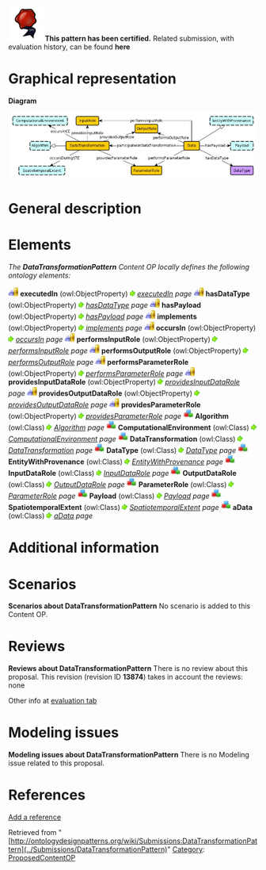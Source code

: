 [![](../images/thumb/b/b5/Certified.png/70px-Certified.png)](../Image/Certified.png "Certified.png") __This pattern has been certified.__
Related submission, with evaluation history, can be found __here__





#  Graphical representation


__Diagram__




[![Image:DataTransformation.jpg](../images/d/d4/DataTransformation.jpg)](../Image/DataTransformation.jpg "Image:DataTransformation.jpg")




#  General description


  




#  Elements


_The __DataTransformationPattern__ Content OP locally defines the following ontology elements:_



[![ObjectProperty](../images/thumb/c/c3/ObjectProperty.gif/20px-ObjectProperty.gif)](../Image/ObjectProperty.gif "ObjectProperty") __executedIn__ (owl:ObjectProperty) 
 [![](../images/thumb/8/87/ArrowRight.gif/11px-ArrowRight.gif)](../Image/ArrowRight.gif "ArrowRight.gif") _[executedIn](../Submissions/DataTransformationPattern/executedIn "Submissions:DataTransformationPattern/executedIn") page_
[![ObjectProperty](../images/thumb/c/c3/ObjectProperty.gif/20px-ObjectProperty.gif)](../Image/ObjectProperty.gif "ObjectProperty") __hasDataType__ (owl:ObjectProperty) 
 [![](../images/thumb/8/87/ArrowRight.gif/11px-ArrowRight.gif)](../Image/ArrowRight.gif "ArrowRight.gif") _[hasDataType](../Submissions/DataTransformationPattern/hasDataType "Submissions:DataTransformationPattern/hasDataType") page_
[![ObjectProperty](../images/thumb/c/c3/ObjectProperty.gif/20px-ObjectProperty.gif)](../Image/ObjectProperty.gif "ObjectProperty") __hasPayload__ (owl:ObjectProperty) 
 [![](../images/thumb/8/87/ArrowRight.gif/11px-ArrowRight.gif)](../Image/ArrowRight.gif "ArrowRight.gif") _[hasPayload](../Submissions/DataTransformationPattern/hasPayload "Submissions:DataTransformationPattern/hasPayload") page_
[![ObjectProperty](../images/thumb/c/c3/ObjectProperty.gif/20px-ObjectProperty.gif)](../Image/ObjectProperty.gif "ObjectProperty") __implements__ (owl:ObjectProperty) 
 [![](../images/thumb/8/87/ArrowRight.gif/11px-ArrowRight.gif)](../Image/ArrowRight.gif "ArrowRight.gif") _[implements](../Submissions/DataTransformationPattern/implements "Submissions:DataTransformationPattern/implements") page_
[![ObjectProperty](../images/thumb/c/c3/ObjectProperty.gif/20px-ObjectProperty.gif)](../Image/ObjectProperty.gif "ObjectProperty") __occursIn__ (owl:ObjectProperty) 
 [![](../images/thumb/8/87/ArrowRight.gif/11px-ArrowRight.gif)](../Image/ArrowRight.gif "ArrowRight.gif") _[occursIn](../Submissions/DataTransformationPattern/occursIn "Submissions:DataTransformationPattern/occursIn") page_
[![ObjectProperty](../images/thumb/c/c3/ObjectProperty.gif/20px-ObjectProperty.gif)](../Image/ObjectProperty.gif "ObjectProperty") __performsInputRole__ (owl:ObjectProperty) 
 [![](../images/thumb/8/87/ArrowRight.gif/11px-ArrowRight.gif)](../Image/ArrowRight.gif "ArrowRight.gif") _[performsInputRole](../Submissions/DataTransformationPattern/performsInputRole "Submissions:DataTransformationPattern/performsInputRole") page_
[![ObjectProperty](../images/thumb/c/c3/ObjectProperty.gif/20px-ObjectProperty.gif)](../Image/ObjectProperty.gif "ObjectProperty") __performsOutputRole__ (owl:ObjectProperty) 
 [![](../images/thumb/8/87/ArrowRight.gif/11px-ArrowRight.gif)](../Image/ArrowRight.gif "ArrowRight.gif") _[performsOutputRole](../Submissions/DataTransformationPattern/performsOutputRole "Submissions:DataTransformationPattern/performsOutputRole") page_
[![ObjectProperty](../images/thumb/c/c3/ObjectProperty.gif/20px-ObjectProperty.gif)](../Image/ObjectProperty.gif "ObjectProperty") __performsParameterRole__ (owl:ObjectProperty) 
 [![](../images/thumb/8/87/ArrowRight.gif/11px-ArrowRight.gif)](../Image/ArrowRight.gif "ArrowRight.gif") _[performsParameterRole](../Submissions/DataTransformationPattern/performsParameterRole "Submissions:DataTransformationPattern/performsParameterRole") page_
[![ObjectProperty](../images/thumb/c/c3/ObjectProperty.gif/20px-ObjectProperty.gif)](../Image/ObjectProperty.gif "ObjectProperty") __providesInputDataRole__ (owl:ObjectProperty) 
 [![](../images/thumb/8/87/ArrowRight.gif/11px-ArrowRight.gif)](../Image/ArrowRight.gif "ArrowRight.gif") _[providesInputDataRole](../Submissions/DataTransformationPattern/providesInputDataRole "Submissions:DataTransformationPattern/providesInputDataRole") page_
[![ObjectProperty](../images/thumb/c/c3/ObjectProperty.gif/20px-ObjectProperty.gif)](../Image/ObjectProperty.gif "ObjectProperty") __providesOutputDataRole__ (owl:ObjectProperty) 
 [![](../images/thumb/8/87/ArrowRight.gif/11px-ArrowRight.gif)](../Image/ArrowRight.gif "ArrowRight.gif") _[providesOutputDataRole](../Submissions/DataTransformationPattern/providesOutputDataRole "Submissions:DataTransformationPattern/providesOutputDataRole") page_
[![ObjectProperty](../images/thumb/c/c3/ObjectProperty.gif/20px-ObjectProperty.gif)](../Image/ObjectProperty.gif "ObjectProperty") __providesParameterRole__ (owl:ObjectProperty) 
 [![](../images/thumb/8/87/ArrowRight.gif/11px-ArrowRight.gif)](../Image/ArrowRight.gif "ArrowRight.gif") _[providesParameterRole](../Submissions/DataTransformationPattern/providesParameterRole "Submissions:DataTransformationPattern/providesParameterRole") page_
[![Class](../images/thumb/2/27/Class.gif/20px-Class.gif)](../Image/Class.gif "Class") __Algorithm__ (owl:Class) 
 [![](../images/thumb/8/87/ArrowRight.gif/11px-ArrowRight.gif)](../Image/ArrowRight.gif "ArrowRight.gif") _[Algorithm](../Submissions/DataTransformationPattern/Algorithm "Submissions:DataTransformationPattern/Algorithm") page_
[![Class](../images/thumb/2/27/Class.gif/20px-Class.gif)](../Image/Class.gif "Class") __ComputationalEnvironment__ (owl:Class) 
 [![](../images/thumb/8/87/ArrowRight.gif/11px-ArrowRight.gif)](../Image/ArrowRight.gif "ArrowRight.gif") _[ComputationalEnvironment](../Submissions/DataTransformationPattern/ComputationalEnvironment "Submissions:DataTransformationPattern/ComputationalEnvironment") page_
[![Class](../images/thumb/2/27/Class.gif/20px-Class.gif)](../Image/Class.gif "Class") __DataTransformation__ (owl:Class) 
 [![](../images/thumb/8/87/ArrowRight.gif/11px-ArrowRight.gif)](../Image/ArrowRight.gif "ArrowRight.gif") _[DataTransformation](../Submissions/DataTransformationPattern/DataTransformation "Submissions:DataTransformationPattern/DataTransformation") page_
[![Class](../images/thumb/2/27/Class.gif/20px-Class.gif)](../Image/Class.gif "Class") __DataType__ (owl:Class) 
 [![](../images/thumb/8/87/ArrowRight.gif/11px-ArrowRight.gif)](../Image/ArrowRight.gif "ArrowRight.gif") _[DataType](../Submissions/DataTransformationPattern/DataType "Submissions:DataTransformationPattern/DataType") page_
[![Class](../images/thumb/2/27/Class.gif/20px-Class.gif)](../Image/Class.gif "Class") __EntityWithProvenance__ (owl:Class) 
 [![](../images/thumb/8/87/ArrowRight.gif/11px-ArrowRight.gif)](../Image/ArrowRight.gif "ArrowRight.gif") _[EntityWithProvenance](../Submissions/DataTransformationPattern/EntityWithProvenance "Submissions:DataTransformationPattern/EntityWithProvenance") page_
[![Class](../images/thumb/2/27/Class.gif/20px-Class.gif)](../Image/Class.gif "Class") __InputDataRole__ (owl:Class) 
 [![](../images/thumb/8/87/ArrowRight.gif/11px-ArrowRight.gif)](../Image/ArrowRight.gif "ArrowRight.gif") _[InputDataRole](../Submissions/DataTransformationPattern/InputDataRole "Submissions:DataTransformationPattern/InputDataRole") page_
[![Class](../images/thumb/2/27/Class.gif/20px-Class.gif)](../Image/Class.gif "Class") __OutputDataRole__ (owl:Class) 
 [![](../images/thumb/8/87/ArrowRight.gif/11px-ArrowRight.gif)](../Image/ArrowRight.gif "ArrowRight.gif") _[OutputDataRole](../Submissions/DataTransformationPattern/OutputDataRole "Submissions:DataTransformationPattern/OutputDataRole") page_
[![Class](../images/thumb/2/27/Class.gif/20px-Class.gif)](../Image/Class.gif "Class") __ParameterRole__ (owl:Class) 
 [![](../images/thumb/8/87/ArrowRight.gif/11px-ArrowRight.gif)](../Image/ArrowRight.gif "ArrowRight.gif") _[ParameterRole](../Submissions/DataTransformationPattern/ParameterRole "Submissions:DataTransformationPattern/ParameterRole") page_
[![Class](../images/thumb/2/27/Class.gif/20px-Class.gif)](../Image/Class.gif "Class") __Payload__ (owl:Class) 
 [![](../images/thumb/8/87/ArrowRight.gif/11px-ArrowRight.gif)](../Image/ArrowRight.gif "ArrowRight.gif") _[Payload](../Submissions/DataTransformationPattern/Payload "Submissions:DataTransformationPattern/Payload") page_
[![Class](../images/thumb/2/27/Class.gif/20px-Class.gif)](../Image/Class.gif "Class") __SpatiotemporalExtent__ (owl:Class) 
 [![](../images/thumb/8/87/ArrowRight.gif/11px-ArrowRight.gif)](../Image/ArrowRight.gif "ArrowRight.gif") _[SpatiotemporalExtent](../Submissions/DataTransformationPattern/SpatiotemporalExtent "Submissions:DataTransformationPattern/SpatiotemporalExtent") page_
[![Class](../images/thumb/2/27/Class.gif/20px-Class.gif)](../Image/Class.gif "Class") __aData__ (owl:Class) 
 [![](../images/thumb/8/87/ArrowRight.gif/11px-ArrowRight.gif)](../Image/ArrowRight.gif "ArrowRight.gif") _[aData](../Submissions/DataTransformationPattern/aData "Submissions:DataTransformationPattern/aData") page_
#  Additional information


#  Scenarios



__Scenarios about DataTransformationPattern__
No scenario is added to this Content OP.




#  Reviews



__Reviews about DataTransformationPattern__
There is no review about this proposal.
This revision (revision ID __13874__) takes in account the reviews: none


Other info at [evaluation tab](http://ontologydesignpatterns.org/wiki/index.php?title=Submissions:DataTransformationPattern&action=evaluation "http://ontologydesignpatterns.org/wiki/index.php?title=Submissions:DataTransformationPattern&action=evaluation")




  




#  Modeling issues



__Modeling issues about DataTransformationPattern__
There is no Modeling issue related to this proposal.




  




#  References


[Add a reference](index.php@title=Odp%253AAdd_reference&subject=../Submissions/DataTransformationPattern "http://ontologydesignpatterns.org/wiki/index.php?title=Odp:Add_reference&subject=Submissions%3ADataTransformationPattern")


  






Retrieved from "[http://ontologydesignpatterns.org/wiki/Submissions:DataTransformationPattern](../Submissions/DataTransformationPattern)"
 [Category](http://ontologydesignpatterns.org/wiki/Special:Categories "Special:Categories"): [ProposedContentOP](../Category/ProposedContentOP "Category:ProposedContentOP")